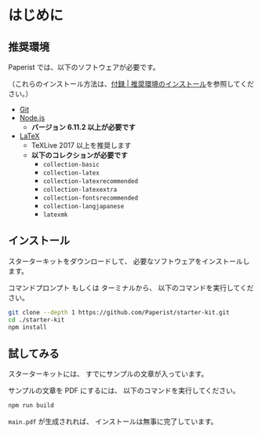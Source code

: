 # はじめに

## 推奨環境

Paperist では、以下のソフトウェアが必要です。

（これらのインストール方法は、[付録 | 推奨環境のインストール](./install-recommended-environment.md)を参照してください。）

- [Git](https://git-scm.com/)
- [Node.js](https://nodejs.org/ja/)
  - **バージョン 6.11.2 以上が必要です**
- [LaTeX](https://www.tug.org/texlive/)
  - TeXLive 2017 以上を推奨します
  - **以下のコレクションが必要です**
    - `collection-basic`
    - `collection-latex`
    - `collection-latexrecommended`
    - `collection-latexextra`
    - `collection-fontsrecommended`
    - `collection-langjapanese`
    - `latexmk`

## インストール

スターターキットをダウンロードして、
必要なソフトウェアをインストールします。

コマンドプロンプト もしくは ターミナルから、
以下のコマンドを実行してください。

```bash
git clone --depth 1 https://github.com/Paperist/starter-kit.git
cd ./starter-kit
npm install
```

## 試してみる

スターターキットには、
すでにサンプルの文章が入っています。

サンプルの文章を PDF にするには、
以下のコマンドを実行してください。

```bash
npm run build
```

`main.pdf` が生成されれば、
インストールは無事に完了しています。

